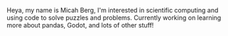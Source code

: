 Heya, my name is Micah Berg, I'm interested in scientific computing and using code to solve puzzles and problems.
Currently working on learning more about pandas, Godot, and lots of other stuff!

<!---
micahkberg/micahkberg is a ✨ special ✨ repository because its `README.md` (this file) appears on your GitHub profile.
You can click the Preview link to take a look at your changes.
--->

